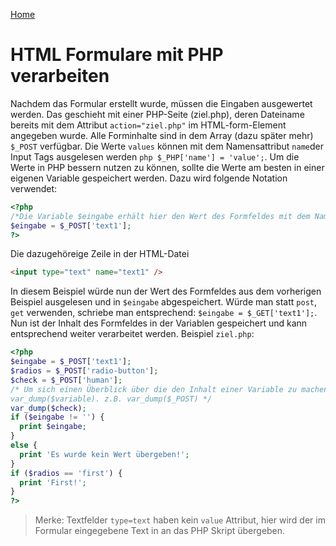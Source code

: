 [Home](README.md)

# HTML Formulare mit PHP verarbeiten

Nachdem das Formular erstellt wurde, müssen die Eingaben ausgewertet werden. Das geschieht mit einer PHP-Seite (ziel.php), deren Dateiname bereits mit dem Attribut `action="ziel.php"` im HTML-form-Element angegeben wurde. Alle Forminhalte sind in dem Array (dazu später mehr) `$_POST` verfügbar. Die Werte `values` können mit dem Namensattribut `name`der Input Tags ausgelesen werden `php $_PHP['name'] = 'value';`. Um die Werte in PHP bessern nutzen zu können, sollte die Werte am besten in einer eigenen Variable gespeichert werden. Dazu wird folgende Notation verwendet:

```php
<?php
/*Die Variable $eingabe erhält hier den Wert des Formfeldes mit dem Namen text1*/
$eingabe = $_POST['text1'];
?>
``` 
Die dazugehöreige Zeile in der HTML-Datei
```html
<input type="text" name="text1" />
```

In diesem Beispiel würde nun der Wert des Formfeldes aus dem vorherigen Beispiel ausgelesen und in `$eingabe` abgespeichert. Würde man statt `post`, `get` verwenden, schriebe man entsprechend: `$eingabe = $_GET['text1'];`. Nun ist der Inhalt des Formfeldes in der Variablen gespeichert und kann entsprechend weiter verarbeitet werden.
Beispiel `ziel.php`:
```php
<?php
$eingabe = $_POST['text1'];
$radios = $_POST['radio-button'];
$check = $_POST['human'];
/* Um sich einen Überblick über die den Inhalt einer Variable zu machen verwenden sie die php Funktion
var_dump($variable). z.B. var_dump($_POST) */
var_dump($check);
if ($eingabe != '') {
  print $eingabe;
}
else {
  print 'Es wurde kein Wert übergeben!';
}
if ($radios == 'first') {
  print 'First!';
}
?>
```
>Merke: Textfelder `type=text` haben kein `value` Attribut, hier wird der im Formular eingegebene Text in an das PHP Skript übergeben.

